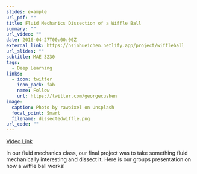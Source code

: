```yaml
---
slides: example
url_pdf: ""
title: Fluid Mechanics Dissection of a Wiffle Ball
summary: ""
url_video: ""
date: 2016-04-27T00:00:00Z
external_link: https://hsinhueichen.netlify.app/project/wiffleball
url_slides: ""
subtitle: MAE 3230
tags:
  - Deep Learning
links:
  - icon: twitter
    icon_pack: fab
    name: Follow
    url: https://twitter.com/georgecushen
image:
  caption: Photo by rawpixel on Unsplash
  focal_point: Smart
  filename: dissectedwiffle.png
url_code: ""
---
```

[Video Link](https://youtu.be/u8LTHyxW4Lk)

In our fluid mechanics class, our final project was to take something fluid mechanically interesting and dissect it. Here is our groups presentation on how a wiffle ball works!